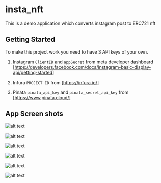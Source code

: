 # insta_nft

This is a demo application which converts instagram post to ERC721 nft

## Getting Started

To make this project work you need to have 3 API keys of your own.

1. Instagram `ClientID` and `appSecret` from meta developer dashboard
    [https://developers.facebook.com/docs/instagram-basic-display-api/getting-started]

2. Infura `PROJECT ID` from [https://infura.io/]

3. Pinata `pinata_api_key` and `pinata_secret_api_key` from [https://www.pinata.cloud/]

## App Screen shots

![alt text](https://github.com/hasnentai/insta-nft/blob/main/images/Apple%20iPhone%20XR%20Red%20.png)

![alt text](https://github.com/hasnentai/insta-nft/blob/main/images/Apple%20iPhone%20XR%20Red%20(5).png)

![alt text](https://github.com/hasnentai/insta-nft/blob/main/images/Apple%20iPhone%20XR%20Red%20(4).png)

![alt text](https://github.com/hasnentai/insta-nft/blob/main/images/Apple%20iPhone%20XR%20Red%20(3).png)

![alt text](https://github.com/hasnentai/insta-nft/blob/main/images/Apple%20iPhone%20XR%20Red%20(2).png)

![alt text](https://github.com/hasnentai/insta-nft/blob/main/images/Apple%20iPhone%20XR%20Red%20(1).png)

